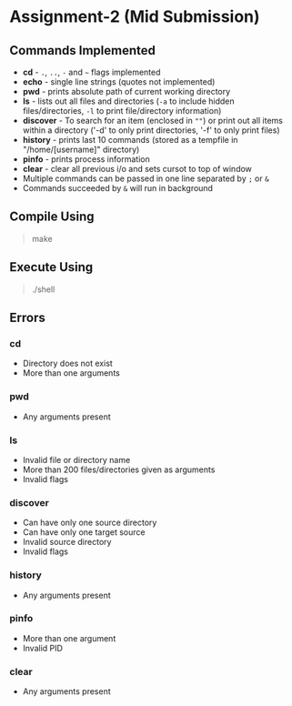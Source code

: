 # Assignment-2 (Mid Submission) 

## Commands Implemented

- **cd** - `.`, `..`, `-` and `~` flags implemented
- **echo** - single line strings (quotes not implemented)
- **pwd** - prints absolute path of current working directory
- **ls** - lists out all files and directories (`-a` to include hidden files/directories, `-l` to print file/directory information)
- **discover** - To search for an item (enclosed in `""`) or print out all items within a directory ('-d' to only print directories, '-f' to only print files)
- **history** - prints last 10 commands (stored as a tempfile in "/home/[username]" directory)
- **pinfo** - prints process information
- **clear** - clear all previous i/o and sets cursot to top of window
- Multiple commands can be passed in one line separated by `;` or `&`
- Commands succeeded by `&` will run in background

## Compile Using

> make

## Execute Using

> ./shell

## Errors

### cd

- Directory does not exist
- More than one arguments

### pwd

- Any arguments present

### ls

- Invalid file or directory name
- More than 200 files/directories given as arguments
- Invalid flags

### discover

- Can have only one source directory
- Can have only one target source
- Invalid source directory
- Invalid flags

### history

- Any arguments present

### pinfo
- More than one argument
- Invalid PID

### clear
- Any arguments present
